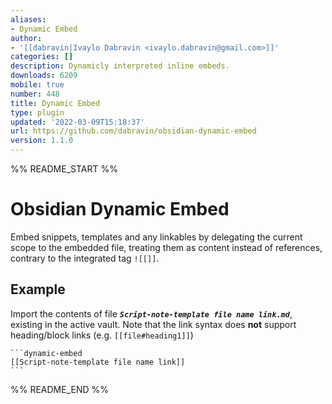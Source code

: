 ```yaml
---
aliases:
- Dynamic Embed
author:
- '[[dabravin|Ivaylo Dabravin <ivaylo.dabravin@gmail.com>]]'
categories: []
description: Dynamicly interpreted inline embeds.
downloads: 6209
mobile: true
number: 448
title: Dynamic Embed
type: plugin
updated: '2022-03-09T15:18:37'
url: https://github.com/dabravin/obsidian-dynamic-embed
version: 1.1.0
---
```


%% README_START %%

# Obsidian Dynamic Embed

Embed snippets, templates and any linkables by delegating the current scope to the embedded file, treating them as content instead of references, contrary to the integrated tag `![[]]`.

## Example
Import the contents of file ***`Script-note-template file name link.md`***, existing in the active vault.
Note that the link syntax does **not** support heading/block links (e.g. `[[file#heading1]]`)
~~~
```dynamic-embed
[[Script-note-template file name link]]
```
~~~

%% README_END %%